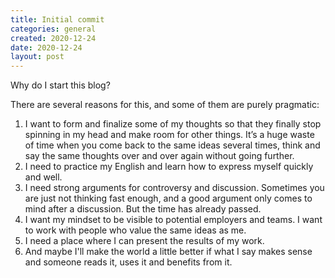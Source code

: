 ```yaml
---
title: Initial commit
categories: general
created: 2020-12-24
date: 2020-12-24
layout: post
---
```


Why do I start this blog?

There are several reasons for this, and some of them are purely pragmatic:

1. I want to form and finalize some of my thoughts so that they finally stop spinning in my head and make room for other things. It’s a huge waste of time when you come back to the same ideas several times, think and say the same thoughts over and over again without going further.
1. I need to practice my English and learn how to express myself quickly and well.
1. I need strong arguments for controversy and discussion. Sometimes you are just not thinking fast enough, and a good argument only comes to mind after a discussion. But the time has already passed.
1. I want my mindset to be visible to potential employers and teams. I want to work with people who value the same ideas as me.
1. I need a place where I can present the results of my work.
1. And maybe I'll make the world a little better if what I say makes sense and someone reads it, uses it and benefits from it.
